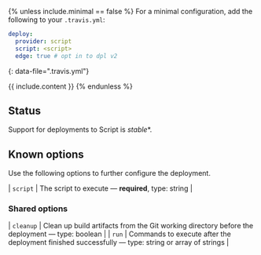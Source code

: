 {% unless include.minimal == false %}
For a minimal configuration, add the following to your `.travis.yml`:

```yaml
deploy:
  provider: script
  script: <script>
  edge: true # opt in to dpl v2
```
{: data-file=".travis.yml"}



{{ include.content }}
{% endunless %}

## Status

Support for deployments to Script is *stable**.
## Known options

Use the following options to further configure the deployment.

| `script` | The script to execute &mdash; **required**, type: string |

### Shared options

| `cleanup` | Clean up build artifacts from the Git working directory before the deployment &mdash; type: boolean |
| `run` | Commands to execute after the deployment finished successfully &mdash; type: string or array of strings |


